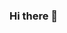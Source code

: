 ### Hi there 👋

<!--
**Ventraks/ventraks** is a ✨ _special_ ✨ repository because its `README.md` (this file) appears on your GitHub profile.

Here are some ideas to get you started:

- 🔭 **I’m currently working on FiveM**
- 🌱 **I’m currently learning Lua**
- ⚡ **Fun fact: I play csgo**
